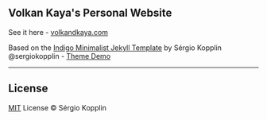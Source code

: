 ## Volkan Kaya's Personal Website 

See it here - [volkandkaya.com](http://volkandkaya.com)

Based on the [Indigo Minimalist Jekyll Template](https://github.com/sergiokopplin/indigo) by Sérgio Kopplin @sergiokopplin - [Theme Demo](http://sergiokopplin.github.io/indigo/)

***

## License

[MIT](http://kopplin.mit-license.org/) License © Sérgio Kopplin

